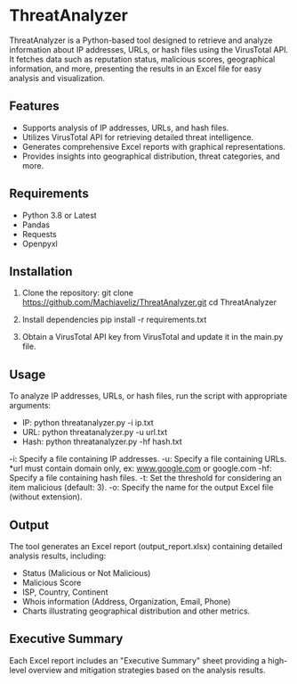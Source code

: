 # ThreatAnalyzer

ThreatAnalyzer is a Python-based tool designed to retrieve and analyze information about IP addresses, URLs, or hash files using the VirusTotal API. It fetches data such as reputation status, malicious scores, geographical information, and more, presenting the results in an Excel file for easy analysis and visualization.

## Features

- Supports analysis of IP addresses, URLs, and hash files.
- Utilizes VirusTotal API for retrieving detailed threat intelligence.
- Generates comprehensive Excel reports with graphical representations.
- Provides insights into geographical distribution, threat categories, and more.

## Requirements

- Python 3.8 or Latest
- Pandas
- Requests
- Openpyxl

## Installation

1. Clone the repository:
   git clone https://github.com/Machiaveliz/ThreatAnalyzer.git
   cd ThreatAnalyzer

2. Install dependencies
pip install -r requirements.txt

3. Obtain a VirusTotal API key from VirusTotal and update it in the main.py file.

## Usage
To analyze IP addresses, URLs, or hash files, run the script with appropriate arguments:
   - IP:
      python threatanalyzer.py -i ip.txt
   - URL:
      python threatanalyzer.py -u url.txt
   - Hash:
      python threatanalyzer.py -hf hash.txt

-i: Specify a file containing IP addresses.
-u: Specify a file containing URLs. *url must contain domain only, ex: www.google.com or google.com
-hf: Specify a file containing hash files.
-t: Set the threshold for considering an item malicious (default: 3).
-o: Specify the name for the output Excel file (without extension).

## Output
The tool generates an Excel report (output_report.xlsx) containing detailed analysis results, including:

- Status (Malicious or Not Malicious)
- Malicious Score
- ISP, Country, Continent
- Whois information (Address, Organization, Email, Phone)
- Charts illustrating geographical distribution and other metrics.

## Executive Summary
Each Excel report includes an "Executive Summary" sheet providing a high-level overview and mitigation strategies based on the analysis results.